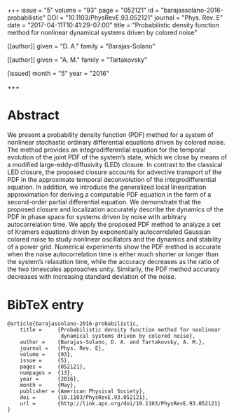 +++
issue = "5"
volume = "93"
page = "052121"
id = "barajassolano-2016-probabilistic"
DOI = "10.1103/PhysRevE.93.052121"
journal = "Phys. Rev. E"
date = "2017-04-11T10:41:29-07:00"
title = "Probabilistic density function method for nonlinear dynamical systems driven by colored noise"

[[author]]
	given = "D. A."
	family = "Barajas-Solano"
  
[[author]]
	given = "A. M."
	family = "Tartakovsky"

[issued]
	month = "5"
	year = "2016"

+++

Abstract
========

We present a probability density function (PDF) method for a system of nonlinear stochastic ordinary differential equations driven by colored noise.  The method provides an integrodifferential equation for the temporal evolution of the joint PDF of the system’s state, which we close by means of a modified large-eddy-diffusivity (LED) closure.  In contrast to the classical LED closure, the proposed closure accounts for advective transport of the PDF in the approximate temporal deconvolution of the integrodifferential equation.  In addition, we introduce the generalized local linearization approximation for deriving a computable PDF equation in the form of a second-order partial differential equation.  We demonstrate that the proposed closure and localization accurately describe the dynamics of the PDF in phase space for systems driven by noise with arbitrary autocorrelation time.  We apply the proposed PDF method to analyze a set of Kramers equations driven by exponentially autocorrelated Gaussian colored noise to study nonlinear oscillators and the dynamics and stability of a power grid.  Numerical experiments show the PDF method is accurate when the noise autocorrelation time is either much shorter or longer than the system’s relaxation time, while the accuracy decreases as the ratio of the two timescales approaches unity.  Similarly, the PDF method accuracy decreases with increasing standard deviation of the noise.

BibTeX entry
============

	@article{barajassolano-2016-probabilistic,
		title =	    {Probabilistic density function method for nonlinear
                     dynamical systems driven by colored noise},
	    author =	{Barajas-Solano, D. A. and Tartakovsky, A. M.},
		journal =	{Phys. Rev. E},
		volume =	{93},
		issue =	    {5},
		pages =	    {052121},
		numpages =	{13},
		year =	    {2016},
		month =	    {May},
		publisher =	{American Physical Society},
		doi =		{10.1103/PhysRevE.93.052121},
		url =       {http://link.aps.org/doi/10.1103/PhysRevE.93.052121}
	}
